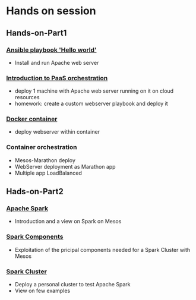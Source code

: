 # Hands on session

## Hands-on-Part1

### [Ansible playbook 'Hello world'](ansible.md)

- Install and run Apache web server

### [Introduction to PaaS orchestration](orchent.md)

- deploy 1 machine with Apache web server running on it on cloud resources
- homework: create a custom webserver playbook and deploy it

### [Docker container](docker.md)

- deploy webserver within container

### Container orchestration

- Mesos-Marathon deploy
- WebServer deployment as Marathon app
- Multiple app LoadBalanced

## Hads-on-Part2

### [Apache Spark](apache_spark.md)

- Introduction and a view on Spark on Mesos

### [Spark Components](spark_components.md)

- Exploitation of the pricipal components needed for a Spark Cluster with Mesos

### [Spark Cluster](spark_cluster.md)

- Deploy a personal cluster to test Apache Spark
- View on few examples